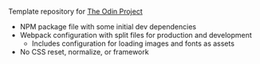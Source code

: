 Template repository for [The Odin Project](https://www.theodinproject.com)

- NPM package file with some initial dev dependencies
- Webpack configuration with split files for production and development
    - Includes configuration for loading images and fonts as assets
- No CSS reset, normalize, or framework